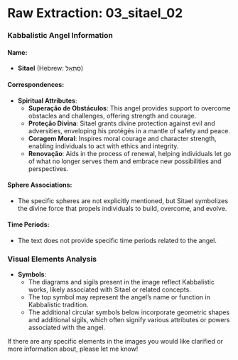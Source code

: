 # Raw Extraction: 03_sitael_02

### Kabbalistic Angel Information

#### Name:
- **Sitael** (Hebrew: סִתְאֵל)

#### Correspondences:
- **Spiritual Attributes**:
  - **Superação de Obstáculos**: This angel provides support to overcome obstacles and challenges, offering strength and courage.
  - **Proteção Divina**: Sitael grants divine protection against evil and adversities, enveloping his protégés in a mantle of safety and peace.
  - **Coragem Moral**: Inspires moral courage and character strength, enabling individuals to act with ethics and integrity.
  - **Renovação**: Aids in the process of renewal, helping individuals let go of what no longer serves them and embrace new possibilities and perspectives.

#### Sphere Associations:
- The specific spheres are not explicitly mentioned, but Sitael symbolizes the divine force that propels individuals to build, overcome, and evolve.

#### Time Periods:
- The text does not provide specific time periods related to the angel.

### Visual Elements Analysis
- **Symbols**:
  - The diagrams and sigils present in the image reflect Kabbalistic works, likely associated with Sitael or related concepts.
  - The top symbol may represent the angel’s name or function in Kabbalistic tradition.
  - The additional circular symbols below incorporate geometric shapes and additional sigils, which often signify various attributes or powers associated with the angel.

If there are any specific elements in the images you would like clarified or more information about, please let me know!
